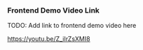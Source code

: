 ### Frontend Demo Video Link
TODO: Add link to frontend demo video here

https://youtu.be/Z_iIrZsXMI8
